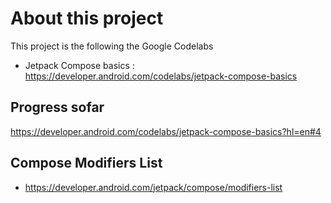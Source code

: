 # About this project

This project is the following the Google Codelabs

* Jetpack Compose basics : https://developer.android.com/codelabs/jetpack-compose-basics

## Progress sofar

https://developer.android.com/codelabs/jetpack-compose-basics?hl=en#4

## Compose Modifiers List
* https://developer.android.com/jetpack/compose/modifiers-list

